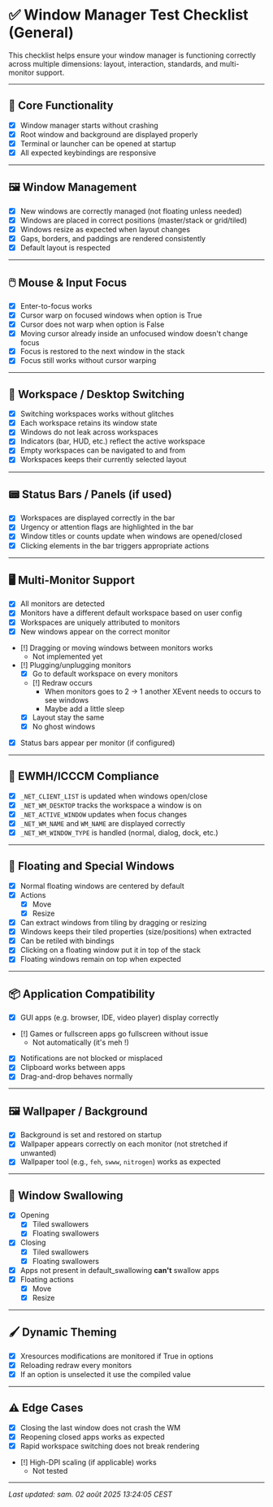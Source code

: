 # ✅ Window Manager Test Checklist (General)

This checklist helps ensure your window manager is functioning correctly across multiple dimensions: layout, interaction, standards, and multi-monitor support.

---

## 🧱 Core Functionality

- [X] Window manager starts without crashing
- [X] Root window and background are displayed properly
- [X] Terminal or launcher can be opened at startup
- [X] All expected keybindings are responsive

---

## 🖼️ Window Management

- [X] New windows are correctly managed (not floating unless needed)
- [X] Windows are placed in correct positions (master/stack or grid/tiled)
- [X] Windows resize as expected when layout changes
- [X] Gaps, borders, and paddings are rendered consistently
- [X] Default layout is respected

---

## 🖱️ Mouse & Input Focus

- [X] Enter-to-focus works
- [X] Cursor warp on focused windows when option is True
- [X] Cursor does not warp when option is False
- [X] Moving cursor already inside an unfocused window doesn't change focus
- [X] Focus is restored to the next window in the stack
- [X] Focus still works without cursor warping

---

## 🔁 Workspace / Desktop Switching

- [X] Switching workspaces works without glitches
- [X] Each workspace retains its window state
- [X] Windows do not leak across workspaces
- [X] Indicators (bar, HUD, etc.) reflect the active workspace
- [X] Empty workspaces can be navigated to and from
- [X] Workspaces keeps their currently selected layout

---

## 📟 Status Bars / Panels (if used)

- [X] Workspaces are displayed correctly in the bar
- [X] Urgency or attention flags are highlighted in the bar
- [X] Window titles or counts update when windows are opened/closed
- [X] Clicking elements in the bar triggers appropriate actions

---

## 🖥️ Multi-Monitor Support

- [X] All monitors are detected
- [X] Monitors have a different default workspace based on user config
- [X] Workspaces are uniquely attributed to monitors
- [X] New windows appear on the correct monitor
- [!] Dragging or moving windows between monitors works
	- Not implemented yet
- [!] Plugging/unplugging monitors
	- [X] Go to default workspace on every monitors
	- [!] Redraw occurs
        - When monitors goes to 2 -> 1 another XEvent needs to occurs to see windows
        - Maybe add a little sleep
	- [X] Layout stay the same
	- [X] No ghost windows
- [X] Status bars appear per monitor (if configured)

---

## 🧠 EWMH/ICCCM Compliance

- [X] `_NET_CLIENT_LIST` is updated when windows open/close
- [X] `_NET_WM_DESKTOP` tracks the workspace a window is on
- [X] `_NET_ACTIVE_WINDOW` updates when focus changes
- [X] `_NET_WM_NAME` and `WM_NAME` are displayed correctly
- [X] `_NET_WM_WINDOW_TYPE` is handled (normal, dialog, dock, etc.)

---

## 🔐 Floating and Special Windows

- [X] Normal floating windows are centered by default
- [X] Actions
	- [X] Move
	- [X] Resize
- [X] Can extract windows from tiling by dragging or resizing
- [X] Windows keeps their tiled properties (size/positions) when extracted
- [X] Can be retiled with bindings
- [X] Clicking on a floating window put it in top of the stack
- [X] Floating windows remain on top when expected

---

## 📦 Application Compatibility

- [X] GUI apps (e.g. browser, IDE, video player) display correctly
- [!] Games or fullscreen apps go fullscreen without issue
	- Not automatically (it's meh !)
- [X] Notifications are not blocked or misplaced
- [X] Clipboard works between apps
- [X] Drag-and-drop behaves normally

---

## 🖼️ Wallpaper / Background

- [X] Background is set and restored on startup
- [X] Wallpaper appears correctly on each monitor (not stretched if unwanted)
- [X] Wallpaper tool (e.g., `feh`, `swww`, `nitrogen`) works as expected

---

## 👄 Window Swallowing

- [X] Opening
	- [X] Tiled swallowers
	- [X] Floating swallowers
- [X] Closing
	- [X] Tiled swallowers
	- [X] Floating swallowers
- [X] Apps not present in default_swallowing **can't** swallow apps
- [X] Floating actions
	- [X] Move
	- [X] Resize

---

## 🖌️ Dynamic Theming

- [X] Xresources modifications are monitored if True in options
- [X] Reloading redraw every monitors
- [X] If an option is unselected it use the compiled value

---


## ⚠️ Edge Cases

- [X] Closing the last window does not crash the WM
- [X] Reopening closed apps works as expected
- [X] Rapid workspace switching does not break rendering
- [!] High-DPI scaling (if applicable) works
    - Not tested

---

_Last updated: sam. 02 août 2025 13:24:05 CEST_
